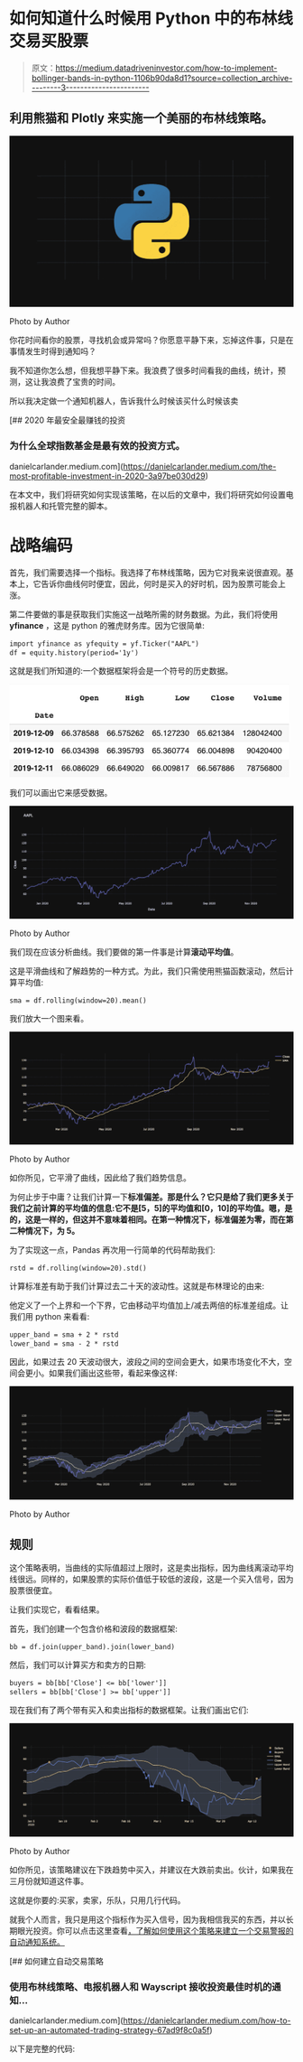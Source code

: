 # 如何知道什么时候用 Python 中的布林线交易买股票

> 原文：<https://medium.datadriveninvestor.com/how-to-implement-bollinger-bands-in-python-1106b90da8d1?source=collection_archive---------3----------------------->

## 利用熊猫和 Plotly 来实施一个美丽的布林线策略。

![](img/a626edad2218b50f5468596291df393d.png)

Photo by Author

你花时间看你的股票，寻找机会或异常吗？你愿意平静下来，忘掉这件事，只是在事情发生时得到通知吗？

我不知道你怎么想，但我想平静下来。我浪费了很多时间看我的曲线，统计，预测，这让我浪费了宝贵的时间。

所以我决定做一个通知机器人，告诉我什么时候该买什么时候该卖

[](https://danielcarlander.medium.com/the-most-profitable-investment-in-2020-3a97be030d29) [## 2020 年最安全最赚钱的投资

### 为什么全球指数基金是最有效的投资方式。

danielcarlander.medium.com](https://danielcarlander.medium.com/the-most-profitable-investment-in-2020-3a97be030d29) 

在本文中，我们将研究如何实现该策略，在以后的文章中，我们将研究如何设置电报机器人和托管完整的脚本。

# 战略编码

首先，我们需要选择一个指标。我选择了布林线策略，因为它对我来说很直观。基本上，它告诉你曲线何时便宜，因此，何时是买入的好时机，因为股票可能会上涨。

第二件要做的事是获取我们实施这一战略所需的财务数据。为此，我们将使用 **yfinance** ，这是 python 的雅虎财务库。因为它很简单:

```
import yfinance as yfequity = yf.Ticker("AAPL")
df = equity.history(period='1y')
```

这就是我们所知道的:一个数据框架将会是一个符号的历史数据。

![](img/5c672069ca14b75b50727272db17da02.png)

我们可以画出它来感受数据。

![](img/05662979e67748c45058ceedc76ff384.png)

Photo by Author

我们现在应该分析曲线。我们要做的第一件事是计算**滚动平均值**。

这是平滑曲线和了解趋势的一种方式。为此，我们只需使用熊猫函数滚动，然后计算平均值:

```
sma = df.rolling(window=20).mean()
```

我们放大一个图来看。

![](img/e7ea759fba6e01792d38e8cf1e3b3f4a.png)

Photo by Author

如你所见，它平滑了曲线，因此给了我们趋势信息。

为何止步于中庸？让我们计算一下**标准偏差。那是什么？它只是给了我们更多关于我们之前计算的平均值的信息:它不是[5，5]的平均值和[0，10]的平均值。嗯，是的，这是一样的，但这并不意味着相同。在第一种情况下，标准偏差为零，而在第二种情况下，为 5。**

为了实现这一点，Pandas 再次用一行简单的代码帮助我们:

```
rstd = df.rolling(window=20).std()
```

计算标准差有助于我们计算过去二十天的波动性。这就是布林理论的由来:

他定义了一个上界和一个下界，它由移动平均值加上/减去两倍的标准差组成。让我们用 python 来看看:

```
upper_band = sma + 2 * rstd
lower_band = sma - 2 * rstd
```

因此，如果过去 20 天波动很大，波段之间的空间会更大，如果市场变化不大，空间会更小。如果我们画出这些带，看起来像这样:

![](img/1d1b6d856d08a8baf78cc6c355f6a6e5.png)

Photo by Author

## 规则

这个策略表明，当曲线的实际值超过上限时，这是卖出指标，因为曲线离滚动平均线很远。同样的，如果股票的实际价值低于较低的波段，这是一个买入信号，因为股票很便宜。

让我们实现它，看看结果。

首先，我们创建一个包含价格和波段的数据框架:

```
bb = df.join(upper_band).join(lower_band)
```

然后，我们可以计算买方和卖方的日期:

```
buyers = bb[bb['Close'] <= bb['lower']]
sellers = bb[bb['Close'] >= bb['upper']]
```

现在我们有了两个带有买入和卖出指标的数据框架。让我们画出它们:

![](img/cb5e1af1573ca1ff198fe3e95f5691f0.png)

Photo by Author

如你所见，该策略建议在下跌趋势中买入，并建议在大跌前卖出。伙计，如果我在三月份就知道这件事。

这就是你要的:买家，卖家，乐队，只用几行代码。

就我个人而言，我只是用这个指标作为买入信号，因为我相信我买的东西，并以长期眼光投资。你可以点击这里查看[，了解如何使用这个策略来建立一个交易警报的自动通知系统。](https://danielcarlander.medium.com/how-to-set-up-an-automated-trading-strategy-67ad9f8c0a5f)

[](https://danielcarlander.medium.com/how-to-set-up-an-automated-trading-strategy-67ad9f8c0a5f) [## 如何建立自动交易策略

### 使用布林线策略、电报机器人和 Wayscript 接收投资最佳时机的通知…

danielcarlander.medium.com](https://danielcarlander.medium.com/how-to-set-up-an-automated-trading-strategy-67ad9f8c0a5f) 

以下是完整的代码: